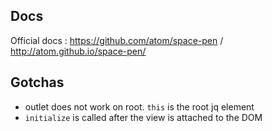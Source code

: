 ## Docs
Official docs : https://github.com/atom/space-pen / http://atom.github.io/space-pen/

## Gotchas

* outlet does not work on root. `this` is the root jq element
* `initialize` is called after the view is attached to the DOM
